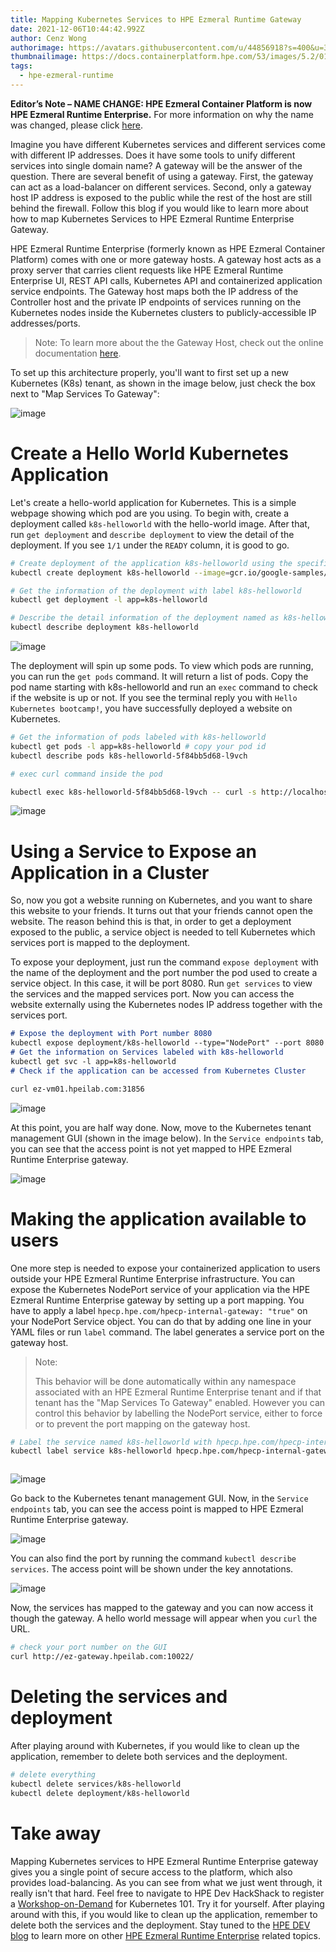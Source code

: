 ```yaml
---
title: Mapping Kubernetes Services to HPE Ezmeral Runtime Gateway
date: 2021-12-06T10:44:42.992Z
author: Cenz Wong
authorimage: https://avatars.githubusercontent.com/u/44856918?s=400&u=37bb095377cd6b4ad21c3a7ab8b5afe185a46941&v=4
thumbnailimage: https://docs.containerplatform.hpe.com/53/images/5.2/01_unversal_concepts/gateway_hosts_logical_kubernetes.jpg
tags:
  - hpe-ezmeral-runtime
---
```


**Editor’s Note – NAME CHANGE: HPE Ezmeral Container Platform is now HPE Ezmeral Runtime Enterprise.** For more information on why the name was changed, please click [here](https://community.hpe.com/t5/HPE-Ezmeral-Uncut/HPE-Ezmeral-Container-Platform-is-now-HPE-Ezmeral-Runtime/ba-p/7151720#.YW7nOxrMKM8).

Imagine you have different Kubernetes services and different services come with different IP addresses. Does it have some tools to unify different services into single domain name? A gateway will be the answer of the question. There are several benefit of using a gateway. First, the gateway can act as a load-balancer on different services. Second, only a gateway host IP address is exposed to the public while the rest of the host are still behind the firewall. Follow this blog if you would like to learn more about how to map Kubernetes Services to HPE Ezmeral Runtime Enterprise Gateway.

HPE Ezmeral Runtime Enterprise (formerly known as HPE Ezmeral Container Platform) comes with one or more gateway hosts. A gateway host acts as a proxy server that carries client requests like HPE Ezmeral Runtime Enterprise UI, REST API calls, Kubernetes API and containerized application service endpoints. The Gateway host maps both the IP address of the Controller host and the private IP endpoints of services running on the Kubernetes nodes inside the Kubernetes clusters to publicly-accessible IP addresses/ports.



>Note: To learn more about the the Gateway Host, check out the online documentation [here](https://docs.containerplatform.hpe.com/53/reference/universal-concepts/Gateway_Hosts.html#v52_gateway-hosts__logical).



To set up this architecture properly, you'll want to first set up a new Kubernetes (K8s) tenant, as shown in the image below, just check the box next to "Map Services To Gateway":



![image](https://user-images.githubusercontent.com/72959956/138654527-77f3bf2c-f001-4fc7-88f3-d17436368dc3.png)



# Create a Hello World Kubernetes Application



Let's create a hello-world application for Kubernetes. This is a simple webpage showing which pod are you using. To begin with, create a deployment called `k8s-helloworld` with the hello-world image. After that, run `get deployment` and `describe deployment` to view the detail of the deployment. If you see `1/1` under the `READY` column, it is good to go.



```bash
# Create deployment of the application k8s-helloworld using the specific image
kubectl create deployment k8s-helloworld --image=gcr.io/google-samples/kubernetes-bootcamp:v1

# Get the information of the deployment with label k8s-helloworld
kubectl get deployment -l app=k8s-helloworld

# Describe the detail information of the deployment named as k8s-helloworld
kubectl describe deployment k8s-helloworld
```


![image](https://user-images.githubusercontent.com/72959956/138656214-73c9418f-e291-4678-b3a2-c318a318d325.png)



The deployment will spin up some pods. To view which pods are running, you can run the `get pods` command. It will return a list of pods. Copy the pod name starting with k8s-helloworld and run an `exec` command to check if the website is up or not. If you see the terminal reply you with `Hello Kubernetes bootcamp!`, you have successfully deployed a website on Kubernetes.



```bash
# Get the information of pods labeled with k8s-helloworld
kubectl get pods -l app=k8s-helloworld # copy your pod id
kubectl describe pods k8s-helloworld-5f84bb5d68-l9vch 

# exec curl command inside the pod

kubectl exec k8s-helloworld-5f84bb5d68-l9vch -- curl -s http://localhost:8080
```


![image](https://user-images.githubusercontent.com/72959956/138670950-75f96e40-3bc6-4ef6-aff6-578f45b90c04.png)




# Using a Service to Expose an Application in a Cluster



So, now you got a website running on Kubernetes, and you want to share this website to your friends. It turns out that your friends cannot open the website. The reason behind this is that, in order to get a deployment exposed to the public, a service object is needed to tell Kubernetes which services port is mapped to the deployment.

To expose your deployment, just run the command `expose deployment` with the name of the deployment and the port number the pod used to create a service object. In this case, it will be port 8080. Run `get services` to view the services and the mapped services port. Now you can access the website externally using the Kubernetes nodes IP address together with the services port.



``` markdown
# Expose the deployment with Port number 8080
kubectl expose deployment/k8s-helloworld --type="NodePort" --port 8080
# Get the information on Services labeled with k8s-helloworld
kubectl get svc -l app=k8s-helloworld
# Check if the application can be accessed from Kubernetes Cluster

curl ez-vm01.hpeilab.com:31856
```


![image](https://user-images.githubusercontent.com/72959956/138665803-dea57cb9-1209-4b55-810a-5d564ea2b7e5.png)



At this point, you are half way done. Now, move to the Kubernetes tenant management GUI (shown in the image below). In the `Service endpoints` tab, you can see that the access point is not yet mapped to HPE Ezmeral Runtime Enterprise gateway.



![image](https://user-images.githubusercontent.com/72959956/138668470-ce8b6846-5fb4-4494-9a90-24aa2be73456.png)



# Making the application available to users



One more step is needed to expose your containerized application to users outside your HPE Ezmeral Runtime Enterprise infrastructure. You can expose the Kubernetes NodePort service of your application via the HPE Ezmeral Runtime Enterprise gateway by setting up a port mapping. You have to apply a label `hpecp.hpe.com/hpecp-internal-gateway: "true"` on your NodePort Service object. You can do that by adding one line in your YAML files or run `label` command. The label generates a service port on the gateway host.




> Note: 
> 
> This behavior will be done automatically within any namespace associated with an HPE Ezmeral Runtime Enterprise tenant and if that tenant has the "Map Services To Gateway" enabled. However you can control this behavior by labelling the NodePort service, either to force or to prevent the port mapping on the gateway host.






```bash
# Label the service named k8s-helloworld with hpecp.hpe.com/hpecp-internal-gateway=true
kubectl label service k8s-helloworld hpecp.hpe.com/hpecp-internal-gateway=true



```



![image](https://user-images.githubusercontent.com/72959956/138669273-fa2969b3-61f3-4bae-a2f6-66425daf0a7b.png)




Go back to the Kubernetes tenant management GUI. Now, in the `Service endpoints` tab, you can see the access point is mapped to HPE Ezmeral Runtime Enterprise gateway. 



![image](https://user-images.githubusercontent.com/72959956/138668836-0313c1c5-e720-4575-a759-842c85d5502c.png)

You can also find the port by running the command `kubectl describe services`. The access point will be shown under the key annotations.



![image](https://user-images.githubusercontent.com/72959956/138810536-f1255048-2d91-44eb-ba33-ccc4bc52ca1e.png)

Now, the services has mapped to the gateway and you can now access it though the gateway. A hello world message will appear when you `curl` the URL.

```bash
# check your port number on the GUI
curl http://ez-gateway.hpeilab.com:10022/
```






# Deleting the services and deployment



After playing around with Kubernetes, if you would like to clean up the application, remember to delete both services and the deployment.



```bash
# delete everything
kubectl delete services/k8s-helloworld
kubectl delete deployment/k8s-helloworld
```

# Take away

Mapping Kubernetes services to HPE Ezmeral Runtime Enterprise gateway gives you a single point of secure access to the platform, which also provides load-balancing. As you can see from what we just went through, it really isn't that hard. Feel free to navigate to HPE Dev HackShack to register a [Workshop-on-Demand](https://hackshack.hpedev.io/workshop/24) for Kubernetes 101. Try it for yourself. After playing around with this, if you would like to clean up the application, remember to delete both the services and the deployment. Stay tuned to the [HPE DEV blog](https://developer.hpe.com/blog) to learn more on other [HPE Ezmeral Runtime Enterprise](https://developer.hpe.com/platform/hpe-ezmeral-runtime/home/) related topics.


